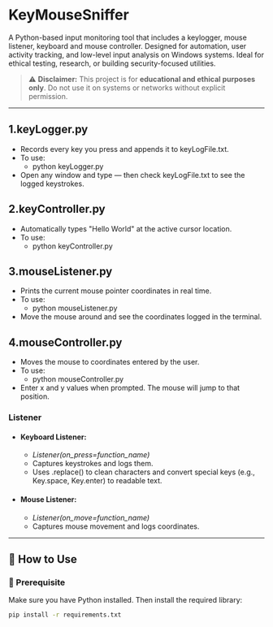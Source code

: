 # KeyMouseSniffer
A Python-based input monitoring tool that includes a keylogger, mouse listener, keyboard and mouse controller. Designed for automation, user activity tracking, and low-level input analysis on Windows systems. Ideal for ethical testing, research, or building security-focused utilities.

> ⚠️ **Disclaimer:** This project is for **educational and ethical purposes only**. Do not use it on systems or networks without explicit permission.

---

## 1.keyLogger.py
- Records every key you press and appends it to keyLogFile.txt.
- To use:
  - python keyLogger.py
- Open any window and type — then check keyLogFile.txt to see the logged keystrokes.

## 2.keyController.py
- Automatically types "Hello World" at the active cursor location.
- To use:
  - python keyController.py

## 3.mouseListener.py
- Prints the current mouse pointer coordinates in real time.
- To use:
  - python mouseListener.py
- Move the mouse around and see the coordinates logged in the terminal.

## 4.mouseController.py
- Moves the mouse to coordinates entered by the user.
- To use:
  - python mouseController.py
- Enter x and y values when prompted. The mouse will jump to that position.

### Listener 
- #### Keyboard Listener:
  - _Listener(on_press=function_name)_
  - Captures keystrokes and logs them.
  - Uses .replace() to clean characters and convert special keys (e.g., Key.space, Key.enter) to readable text.
- #### Mouse  Listener:
  - _Listener(on_move=function_name)_
  - Captures mouse movement and logs coordinates.

---

## 🚀 How to Use

### 🔧 Prerequisite
Make sure you have Python installed. Then install the required library:
```bash
pip install -r requirements.txt


